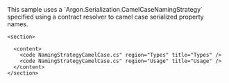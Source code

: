 <?xml version="1.0" encoding="utf-8"?>
<topic id="NamingStrategyCamelCase" revisionNumber="1">
  <developerConceptualDocument xmlns="http://ddue.schemas.microsoft.com/authoring/2003/5" xmlns:xlink="http://www.w3.org/1999/xlink">This sample uses a `Argon.Serialization.CamelCaseNamingStrategy`
      specified using a contract resolver to camel case serialized property names.

    <section>

      <content>
        <code NamingStrategyCamelCase.cs" region="Types" title="Types" />
        <code NamingStrategyCamelCase.cs" region="Usage" title="Usage" />
      </content>
    </section>